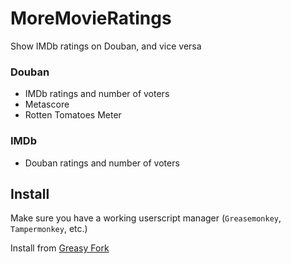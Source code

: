 # MoreMovieRatings
Show IMDb ratings on Douban, and vice versa

### Douban

* IMDb ratings and number of voters
* Metascore
* Rotten Tomatoes Meter

### IMDb

* Douban ratings and number of voters


## Install
Make sure you have a working userscript manager (`Greasemonkey`, `Tampermonkey`, etc.)

Install from [Greasy Fork](https://greasyfork.org/scripts/7687-moremovieratings)
